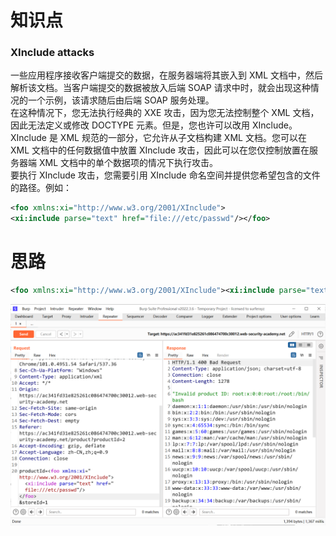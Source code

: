 # 知识点
### XInclude attacks
一些应用程序接收客户端提交的数据，在服务器端将其嵌入到 XML 文档中，然后解析该文档。当客户端提交的数据被放入后端 SOAP 请求中时，就会出现这种情况的一个示例，该请求随后由后端 SOAP 服务处理。<br />在这种情况下，您无法执行经典的 XXE 攻击，因为您无法控制整个 XML 文档，因此无法定义或修改 DOCTYPE 元素。但是，您也许可以改用 XInclude。 XInclude 是 XML 规范的一部分，它允许从子文档构建 XML 文档。您可以在 XML 文档中的任何数据值中放置 XInclude 攻击，因此可以在您仅控制放置在服务器端 XML 文档中的单个数据项的情况下执行攻击。<br />要执行 XInclude 攻击，您需要引用 XInclude 命名空间并提供您希望包含的文件的路径。例如：
```xml
<foo xmlns:xi="http://www.w3.org/2001/XInclude">
<xi:include parse="text" href="file:///etc/passwd"/></foo>
```
# 思路
```xml
<foo xmlns:xi="http://www.w3.org/2001/XInclude"><xi:include parse="text" href="file:///etc/passwd"/></foo>
```
![image.png](./images/20231017_2355587113.png)
